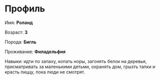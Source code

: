 # Профиль

Имя: **Роланд**

Возраст: **3**

Порода: **Бигль**

Проживание: **Филадельфия**

Навыки: идти по запаху, копать норы, загонять белок
на деревья, присматривать за маленькими детьми, 
охранять дом, грызть тапки и красть пиццу, пока люди
не смотрят.
